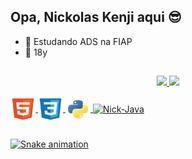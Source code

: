 ## Opa, Nickolas Kenji aqui 😎

- 🌱 Estudando ADS na FIAP
- 🧶 18y
   
 ##
 
<div align="center">
  <a href="https://github.com/NickolasKenji">
  <img height="180em" src="https://github-readme-stats.vercel.app/api?username=NickolasKenji&show_icons=true&theme=merko&include_all_commits=true&count_private=true"/>
  <img height="180em" src="https://github-readme-stats.vercel.app/api/top-langs/?username=NickolasKenji&layout=compact&langs_count=7&theme=merko"/>
</div>

<div style="display: inline_block"><br>
  <img align="center" alt="Nick-HTML" height="35" width="40" src="https://raw.githubusercontent.com/devicons/devicon/master/icons/html5/html5-original.svg">
  <img align="center" alt="Nick-CSS" height="35" width="40" src="https://raw.githubusercontent.com/devicons/devicon/master/icons/css3/css3-original.svg">
  <img align="center" alt="Nick-Python" height="35" width="40" src="https://raw.githubusercontent.com/devicons/devicon/master/icons/python/python-original.svg">
  <img align="center" alt="Nick-Java" height="35" width="40" src="https://cdn.jsdelivr.net/gh/devicons/devicon/icons/java/java-plain-wordmark.svg">
   
 ##
   
  ![Snake animation](https://github.com/NickolasKenji/NickolasKenji/blob/output/github-contribution-grid-snake.svg)
   
</div> 
  
##
 

